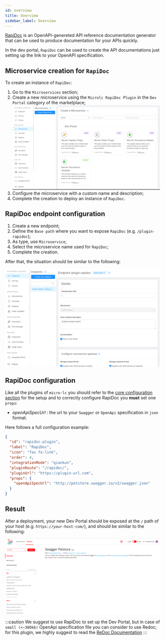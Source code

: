 ```yaml
---
id: overview
title: Overview
sidebar_label: Overview
---
```

[RapiDoc](https://mrin9.github.io/RapiDoc/) is an OpenAPI-genereted API reference documentation generator that can be used to produce documentation for your APIs quickly.

In the dev portal, `RapiDoc` can be used to create the API documentations just setting up the link to your OpenAPI specification.

## Microservice creation for `RapiDoc`

To create an instance of `RapiDoc`:

1. Go to the `Microservices` section;
2. Create a new microservice using the `Microlc RapiDoc Plugin` in the `Dev Portal` category of the marketplace;
   ![RapiDoc Plugin](img/rapidoc_marketplace.png)
3. Configure the microservice with a custom name and description;
4. Complete the creation to deploy an instance of `RapiDoc`.

## RapiDoc endpoint configuration

1. Create a new endpoint;
2. Define the `Base path` where you want to expose `RapiDoc` (e.g. `/plugin-rapidoc`);
3. As type, use `Microservice`;
4. Select the microservice name used for `RapiDoc`;
5. Complete the creation.

After that, the situation should be similar to the following:

![Endpoint configured](./img/rapidoc_final_config.png)

## RapiDoc configuration

Like all the plugins of `micro-lc` you should refer to the [core configuration section](https://microlc.io/documentation/docs/micro-lc/core_configuration#plugins)
for the setup and to correctly configure RapiDoc you **must** set one `props`:

- _openApiSpecUrl_ : the url to your `Swagger` or `OpenApi` specification in `json` format.

Here follows a full configuration example:

```json {10}
{
  "id": "rapidoc-plugin",
  "label": "RapiDoc",
  "icon": "fas fa-link",
  "order": 4,
  "integrationMode": "qiankun",
  "pluginRoute": "/rapidoc/",
  "pluginUrl": "https://plugin-url.com",
  "props": {
    "openApiSpecUrl": "http://petstore.swagger.io/v2/swagger.json"
  }
}
```

## Result

After a deployment, your new Dev Portal should be exposed at the `/` path of your host (e.g. `https://your-host-com/`),
and should be similar to the following:

![RapiDoc Example](./img/rapidoc_example.png)

:::caution
We suggest to use RapiDoc to set up the Dev Portal, but in case of `small (<~300kb)` OpenApi specification file you can consider to use Redoc; for this plugin, we highly suggest to read the [ReDoc Documentation](../../runtime_suite/microlc-redoc-plugin/overview.md)
:::
